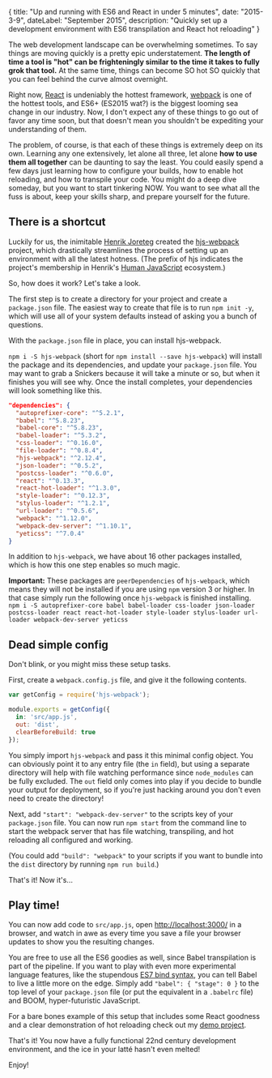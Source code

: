 {
	title: "Up and running with ES6 and React in under 5 minutes",
	date: "2015-3-9",
	dateLabel: "September 2015",
	description: "Quickly set up a development environment with ES6 transpilation and React hot reloading"
}

The web development landscape can be overwhelming sometimes. To say things are moving quickly is a pretty epic understatement. **The length of time a tool is "hot" can be frighteningly similar to the time it takes to fully grok that tool.** At the same time, things can become SO hot SO quickly that you can feel behind the curve almost overnight.

Right now, [React](http://facebook.github.io/react/) is undeniably the hottest framework, [webpack](https://webpack.github.io/) is one of the hottest tools, and ES6+ (ES2015 wat?) is the biggest looming sea change in our industry. Now, I don't expect any of these things to go out of favor any time soon, but that doesn't mean you shouldn't be expediting your understanding of them.

The problem, of course, is that each of these things is extremely deep on its own. Learning any one extensively, let alone all three, let alone **how to use them all together** can be daunting to say the least. You could easily spend a few days just learning how to configure your builds, how to enable hot reloading, and how to transpile your code. You might do a deep dive someday, but you want to start tinkering NOW. You want to see what all the fuss is about, keep your skills sharp, and prepare yourself for the future.

## There is a shortcut

Luckily for us, the inimitable [Henrik Joreteg](http://joreteg.com/) created the [hjs-webpack](https://github.com/HenrikJoreteg/hjs-webpack) project, which drastically streamlines the process of setting up an environment with all the latest hotness. (The prefix of hjs indicates the project's membership in Henrik's [Human JavaScript](http://humanjavascript.com/) ecosystem.)

So, how does it work? Let's take a look.

The first step is to create a directory for your project and create a `package.json` file. The easiest way to create that file is to run `npm init -y`, which will use all of your system defaults instead of asking you a bunch of questions.

With the `package.json` file in place, you can install hjs-webpack.

`npm i -S hjs-webpack` (short for `npm install --save hjs-webpack`) will install the package and its dependencies, and update your `package.json` file. You may want to grab a Snickers because it will take a minute or so, but when it finishes you will see why. Once the install completes, your dependencies will look something like this.

```json
"dependencies": {
  "autoprefixer-core": "^5.2.1",
  "babel": "^5.8.23",
  "babel-core": "^5.8.23",
  "babel-loader": "^5.3.2",
  "css-loader": "^0.16.0",
  "file-loader": "^0.8.4",
  "hjs-webpack": "^2.12.4",
  "json-loader": "^0.5.2",
  "postcss-loader": "^0.6.0",
  "react": "^0.13.3",
  "react-hot-loader": "^1.3.0",
  "style-loader": "^0.12.3",
  "stylus-loader": "^1.2.1",
  "url-loader": "^0.5.6",
  "webpack": "^1.12.0",
  "webpack-dev-server": "^1.10.1",
  "yeticss": "^7.0.4"
}
```

In addition to `hjs-webpack`, we have about 16 other packages installed, which is how this one step enables so much magic.

**Important:** These packages are `peerDependencies` of `hjs-webpack`, which means they will not be installed if you are using `npm` version 3 or higher. In that case simply run the following once `hjs-webpack` is finished installing. `npm i -S autoprefixer-core babel babel-loader css-loader json-loader postcss-loader react react-hot-loader style-loader stylus-loader url-loader webpack-dev-server yeticss`

## Dead simple config

Don't blink, or you might miss these setup tasks.

First, create a `webpack.config.js` file, and give it the following contents.

```js
var getConfig = require('hjs-webpack');

module.exports = getConfig({
  in: 'src/app.js',
  out: 'dist',
  clearBeforeBuild: true
});
```

You simply import `hjs-webpack` and pass it this minimal config object. You can obviously point it to any entry file (the `in` field), but using a separate directory will help with file watching performance since `node_modules` can be fully excluded. The `out` field only comes into play if you decide to bundle your output for deployment, so if you're just hacking around you don't even need to create the directory!

Next, add `"start": "webpack-dev-server"` to the scripts key of your `package.json` file. You can now run `npm start` from the command line to start the webpack server that has file watching, transpiling, and hot reloading all configured and working.

(You could add `"build": "webpack"` to your scripts if you want to bundle into the `dist` directory by running `npm run build`.)

That's it! Now it's...

## Play time!

You can now add code to `src/app.js`, open [http://localhost:3000/](http://localhost:3000/) in a browser, and watch in awe as every time you save a file your browser updates to show you the resulting changes.

You are free to use all the ES6 goodies as well, since Babel transpilation is part of the pipeline. If you want to play with even more experimental language features, like the stupendous [ES7 bind syntax](https://github.com/zenparsing/es-function-bind), you can tell Babel to live a little more on the edge. Simply add `"babel": { "stage": 0 }` to the top level of your `package.json` file (or put the equivalent in a `.babelrc` file) and BOOM, hyper-futuristic JavaScript.

For a bare bones example of this setup that includes some React goodness and a clear demonstration of hot reloading check out my [demo project](https://github.com/bclinkinbeard/egghead-hjs-webpack-demo).

That's it! You now have a fully functional 22nd century development environment, and the ice in your latté hasn't even melted!

Enjoy!